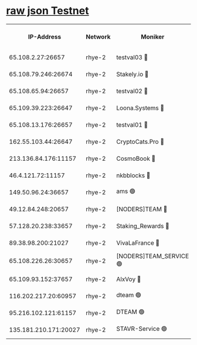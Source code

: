 
[raw json Testnet](https://rpc-check.quickt.stavr.tech/quickt/rpc-quickt-result.json)
=


<table><tr><th>IP-Address</th><th>Network</th><th>Moniker</th><th>Latest Block Height</th><th>Earliest Block Height</th><th>Catching Up</th><th>Tx Index</th><th>Voting Power</th><th>Scan Time</th></tr><tr><td>65.108.2.27:26657</td><td>rhye-2</td><td>testval03 🔴</td><td>858394</td><td>1</td><td>False</td><td>on</td><td>11002050</td><td>2024-02-17T23:03:31.173431517UTC</td></tr><tr><td>65.108.79.246:26674</td><td>rhye-2</td><td>Stakely.io 🔴</td><td>858394</td><td>1</td><td>False</td><td>on</td><td>10010</td><td>2024-02-17T23:03:33.621872614UTC</td></tr><tr><td>65.108.65.94:26657</td><td>rhye-2</td><td>testval02 🔴</td><td>858395</td><td>1</td><td>False</td><td>on</td><td>11002050</td><td>2024-02-17T23:03:36.535009115UTC</td></tr><tr><td>65.109.39.223:26647</td><td>rhye-2</td><td>Loona.Systems 🔴</td><td>858396</td><td>1</td><td>False</td><td>off</td><td>86949</td><td>2024-02-17T23:03:39.669066963UTC</td></tr><tr><td>65.108.13.176:26657</td><td>rhye-2</td><td>testval01 🔴</td><td>858396</td><td>1</td><td>False</td><td>on</td><td>13082010</td><td>2024-02-17T23:03:40.392470286UTC</td></tr><tr><td>162.55.103.44:26647</td><td>rhye-2</td><td>CryptoCats.Pro 🔴</td><td>858401</td><td>1</td><td>False</td><td>off</td><td>9999</td><td>2024-02-17T23:04:13.097248898UTC</td></tr><tr><td>213.136.84.176:11157</td><td>rhye-2</td><td>CosmoBook 🔴</td><td>858400</td><td>65301</td><td>False</td><td>off</td><td>1528057</td><td>2024-02-17T23:04:06.680488507UTC</td></tr><tr><td>46.4.121.72:11157</td><td>rhye-2</td><td>nkbblocks 🔴</td><td>858393</td><td>70101</td><td>False</td><td>off</td><td>81491</td><td>2024-02-17T23:03:23.719030055UTC</td></tr><tr><td>149.50.96.24:36657</td><td>rhye-2</td><td>ams 🟢</td><td>858399</td><td>133501</td><td>False</td><td>on</td><td>0</td><td>2024-02-17T23:03:55.958691580UTC</td></tr><tr><td>49.12.84.248:20657</td><td>rhye-2</td><td>[NODERS]TEAM 🔴</td><td>858398</td><td>146001</td><td>False</td><td>on</td><td>59690</td><td>2024-02-17T23:03:53.388662224UTC</td></tr><tr><td>57.128.20.238:33657</td><td>rhye-2</td><td>Staking_Rewards 🔴</td><td>858396</td><td>149101</td><td>False</td><td>on</td><td>9900</td><td>2024-02-17T23:03:39.232742160UTC</td></tr><tr><td>89.38.98.200:21027</td><td>rhye-2</td><td>VivaLaFrance 🔴</td><td>858393</td><td>220501</td><td>False</td><td>off</td><td>10000</td><td>2024-02-17T23:03:26.103388366UTC</td></tr><tr><td>65.108.226.26:30657</td><td>rhye-2</td><td>[NODERS]TEAM_SERVICE 🟢</td><td>858396</td><td>241501</td><td>False</td><td>on</td><td>0</td><td>2024-02-17T23:03:40.011022013UTC</td></tr><tr><td>65.109.93.152:37657</td><td>rhye-2</td><td>AlxVoy 🔴</td><td>858394</td><td>315173</td><td>False</td><td>on</td><td>143351</td><td>2024-02-17T23:03:28.645582515UTC</td></tr><tr><td>116.202.217.20:60957</td><td>rhye-2</td><td>dteam 🟢</td><td>858395</td><td>421794</td><td>False</td><td>on</td><td>0</td><td>2024-02-17T23:03:36.804237608UTC</td></tr><tr><td>95.216.102.121:61157</td><td>rhye-2</td><td>DTEAM 🟢</td><td>749821</td><td>748801</td><td>False</td><td>on</td><td>0</td><td>2024-02-17T23:03:34.050871504UTC</td></tr><tr><td>135.181.210.171:20027</td><td>rhye-2</td><td>STAVR-Service 🟢</td><td>858398</td><td>858001</td><td>False</td><td>on</td><td>0</td><td>2024-02-17T23:03:51.035157721UTC</td></tr></table>